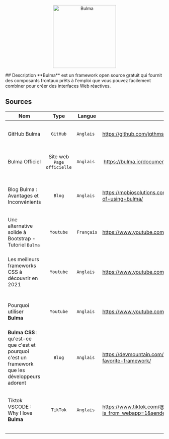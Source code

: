 

<p align="center">
<img src="https://bulma.io/images/bulma-logo.png" alt="Bulma" width="200"/>
</p>
## Description
**Bulma** est un framework open source gratuit qui fournit des composants frontaux prêts à l'emploi que vous pouvez facilement combiner pour créer des interfaces Web réactives.


## Sources

Nom | Type | Langue | Lien | Description | Tags | Note
 --- | --- | --- | --- | --- | --- | --- 
GitHub Bulma|<p align="center">`GitHub`</p>|`Anglais`|<a href="https://github.com/jgthms/bulma">https://github.com/jgthms/bulma</a>|Code Source Bulma sur Github - **jgthms**|`Bulma`|5|
Bulma Officiel|  <p align="center">Site web `Page officielle`</p> | `Anglais` | <a href="https://bulma.io/documentation/" >https://bulma.io/documentation/</a>| Documentation complete sur **Bulma CSS**| `Bulma`| 4
Blog Bulma : Avantages et Inconvénients  | <p align="center">`Blog`</p>| `Anglais`| <a href="https://mobiosolutions.com/what-is-bulma-advantages-disadvantages-of-using-bulma/">https://mobiosolutions.com/what-is-bulma-advantages-disadvantages-of-using-bulma/</a> | **Blog** sur Bulma CSS + Avantages et Inconvénients sur le framework| `Bulma`| 5
Une alternative solide à Bootstrap - Tutoriel `Bulma` | <p align="center">`Youtube`</p>| `Français`| <a href="https://www.youtube.com/watch?v=TSK5jXA4qbY">https://www.youtube.com/watch?v=TSK5jXA4qbY</a> | **Video** sur une présentation Bulma CSS + Tutoriel| `Bulma`| 5
Les meilleurs frameworks CSS à découvrir en 2021| <p align="center">`Youtube`</p>| `Anglais`| <a href="https://www.youtube.com/watch?v=N6SXu86bJ6I&t=285s">https://www.youtube.com/watch?v=N6SXu86bJ6I&t=285s</a> | Video sur les meilleurs frameworks CSS à découvrir en 2021 : **Bulma n°5** | `Bulma`| 4
Pourquoi utiliser **Bulma** | <p align="center">`Youtube`</p>| `Anglais`|<a href="https://www.youtube.com/watch?v=bCTdyfHfUaI">https://www.youtube.com/watch?v=bCTdyfHfUaI</a>| Video officiel sur Bulma CSS : Pourquoi d'utiliser Bulma CSS ?| `Bulma`| 5
**Bulma CSS** : qu'est-ce que c'est et pourquoi c'est un framework que les développeurs adorent|<p align="center">`Blog`</p>|`Anglais`| <a href="https://devmountain.com/blog/why-bulma-css-could-be-your-new-favorite-framework/">https://devmountain.com/blog/why-bulma-css-could-be-your-new-favorite-framework/</a>| **Blog** sur la raison pourquoi le framework est fait pour les développeurs| `Bulma`| 5
Tiktok VSCODE : Why I love **Bulma**| <p align="center">`TikTok`</p>| `Anglais`|<a href="https://www.tiktok.com/@vscode/video/7015719139792686341?is_from_webapp=1&sender_device=pc&web_id=7005908514251113990">https://www.tiktok.com/@vscode/video/7015719139792686341?is_from_webapp=1&sender_device=pc&web_id=7005908514251113990</a>|Compte TikTok Visual Studio Code qui montre comment c'est simple le framework| `Bulma`| 3

